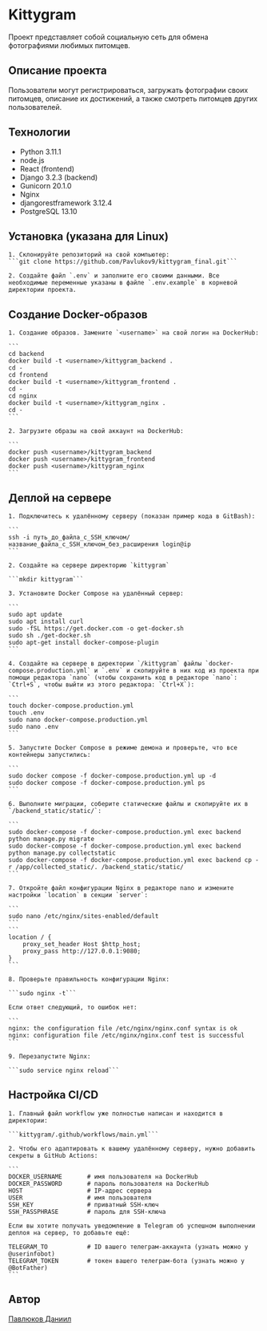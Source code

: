 # Kittygram

Проект представляет собой социальную сеть для обмена фотографиями любимых питомцев.

## Описание проекта

Пользователи могут регистрироваться, загружать фотографии своих питомцев, описание их достижений, а также смотреть питомцев других пользователей.

## Технологии

- Python 3.11.1
- node.js 
- React (frontend) 
- Django 3.2.3 (backend) 
- Gunicorn 20.1.0
- Nginx
- djangorestframework 3.12.4
- PostgreSQL 13.10

## Установка (указана для Linux)

    1. Склонируйте репозиторий на свой компьютер:
    ```git clone https://github.com/Pavlukov9/kittygram_final.git```

    2. Создайте файл `.env` и заполните его своими данными. Все необходимые переменные указаны в файле `.env.example` в корневой директории проекта.

## Создание Docker-образов

    1. Создание образов. Замените `<username>` на свой логин на DockerHub:

    ```
    cd backend
    docker build -t <username>/kittygram_backend .
    cd -
    cd frontend
    docker build -t <username>/kittygram_frontend .
    cd -
    cd nginx
    docker build -t <username>/kittygram_nginx .
    cd -
    ```

    2. Загрузите образы на свой аккаунт на DockerHub:

    ```
    docker push <username>/kittygram_backend
    docker push <username>/kittygram_frontend
    docker push <username>/kittygram_nginx
    ```

## Деплой на сервере

    1. Подключитесь к удалённому серверу (показан пример кода в GitBash):
    
    ```
    ssh -i путь_до_файла_с_SSH_ключом/название_файла_с_SSH_ключом_без_расширения login@ip 
    ```

    2. Создайте на сервере директорию `kittygram`

    ```mkdir kittygram```

    3. Установите Docker Compose на удалённый сервер:

    ```
    sudo apt update
    sudo apt install curl
    sudo -fSL https://get.docker.com -o get-docker.sh
    sudo sh ./get-docker.sh
    sudo apt-get install docker-compose-plugin
    ```

    4. Создайте на сервере в директории `/kittygram` файлы `docker-compose.production.yml` и `.env` и скопируйте в них код из проекта при помощи редактора `nano` (чтобы сохранить код в редакторе `nano`: `Ctrl+S`, чтобы выйти из этого редактора: `Ctrl+X`):

    ```
    touch docker-compose.production.yml
    touch .env
    sudo nano docker-compose.production.yml
    sudo nano .env
    ``` 

    5. Запустите Docker Compose в режиме демона и проверьте, что все контейнеры запустились:

    ```
    sudo docker compose -f docker-compose.production.yml up -d
    sudo docker compose -f docker-compose.production.yml ps
    ```

    6. Выполните миграции, соберите статические файлы и скопируйте их в `/backend_static/static/`:

    ```
    sudo docker-compose -f docker-compose.production.yml exec backend python manage.py migrate
    sudo docker-compose -f docker-compose.production.yml exec backend python manage.py collectstatic
    sudo docker-compose -f docker-compose.production.yml exec backend cp -r /app/collected_static/. /backend_static/static/
    ```

    7. Откройте файл конфигурации Nginx в редакторе nano и измените настройки `location` в секции `server`:

    ```
    sudo nano /etc/nginx/sites-enabled/default
    ```
    ```
    location / {
        proxy_set_header Host $http_host;
        proxy_pass http://127.0.0.1:9080;
    }
    ```

    8. Проверьте правильность конфигурации Nginx:

    ```sudo nginx -t```

    Eсли ответ следующий, то ошибок нет:

    ```
    nginx: the configuration file /etc/nginx/nginx.conf syntax is ok
    nginx: configuration file /etc/nginx/nginx.conf test is successful
    ```

    9. Перезапустите Nginx:

    ```sudo service nginx reload```

## Настройка CI/CD

    1. Главный файл workflow уже полностью написан и находится в директории:

    ```kittygram/.github/workflows/main.yml```

    2. Чтобы его адаптировать к вашему удалённому серверу, нужно добавить секреты в GitHub Actions:

    ```
    DOCKER_USERNAME       # имя пользователя на DockerHub
    DOCKER_PASSWORD       # пароль пользователя на DockerHub
    HOST                  # IP-адрес сервера
    USER                  # имя пользователя
    SSH_KEY               # приватный SSH-ключ
    SSH_PASSPHRASE        # пароль для SSH-ключа

    Если вы хотите получать уведомление в Telegram об успешном выполнении деплоя на сервер, то добавьте ещё:

    TELEGRAM_TO           # ID вашего телеграм-аккаунта (узнать можно у @userinfobot)
    TELEGRAM_TOKEN        # токен вашего телеграм-бота (узнать можно у @BotFather)
    ```

## Автор

[Павлюков Даниил](https://github.com/Pavlukov9)
